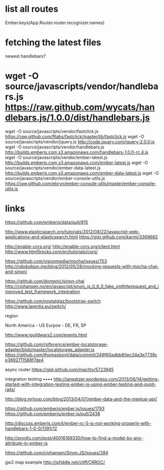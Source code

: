 # list all routes

Ember.keys(App.Router.router.recognizer.names)

# fetching the latest files

newest handlebars?
# wget -O source/javascripts/vendor/handlebars.js https://raw.github.com/wycats/handlebars.js/1.0.0/dist/handlebars.js

wget -O source/javascripts/vendor/fastclick.js https://raw.github.com/ftlabs/fastclick/master/lib/fastclick.js
wget -O source/javascripts/vendor/jquery.js http://code.jquery.com/jquery-2.0.0.js
wget -O source/javascripts/vendor/handlebars.js http://builds.emberjs.com.s3.amazonaws.com/handlebars-1.0.0-rc.4.js
wget -O source/javascripts/vendor/ember-latest.js http://builds.emberjs.com.s3.amazonaws.com/ember-latest.js
wget -O source/javascripts/vendor/ember-data-latest.js http://builds.emberjs.com.s3.amazonaws.com/ember-data-latest.js
wget -O source/javascripts/vendor/ember-console-utils.js https://raw.github.com/ebryn/ember-console-utils/master/ember-console-utils.js


# links

https://github.com/emberjs/data/pull/815

http://www.elasticsearch.org/tutorials/2012/08/22/javascript-web-applications-and-elasticsearch.html
https://gist.github.com/karmi/3369662

http://enable-cors.org/
http://enable-cors.org/client.html
http://www.html5rocks.com/en/tutorials/cors/


https://github.com/visionmedia/mocha/issues/753
http://robdodson.me/blog/2012/05/28/mocking-requests-with-mocha-chai-and-sinon/

https://github.com/domenic/sinon-chai
http://cjohansen.no/en/javascript/sinon_js_0_6_0_fake_xmlhttprequest_and_improved_test_framework_integration


https://github.com/nostalgiaz/bootstrap-switch
http://www.larentis.eu/switch/

region

  North America - US
  Eurpoe - DE, FR, SP

  http://www.iguildwars2.com/events.html


https://github.com/rpflorence/ember-localstorage-adapter/blob/master/localstorage_adapter.js
https://github.com/thomasboyt/data/commit/249f60adbb80ec24a3e7739ce3892711588f7de4

async router
https://gist.github.com/machty/5723945

integration testing ••••
http://ianpetzer.wordpress.com/2013/06/14/getting-started-with-integration-testing-ember-js-using-ember-testing-and-qunit-rails/

http://blog.mrloop.com/blog/2013/04/07/ember-data-and-the-meetup-api/


https://github.com/emberjs/ember.js/issues/1793
https://github.com/emberjs/ember.js/pull/2438


http://discuss.emberjs.com/t/ember-rc-5-is-not-working-properly-with-handlebars-1-0-0/1391/12

http://progfu.com/post/40016169330/how-to-find-a-model-by-any-attribute-in-ember-js

https://github.com/cjohansen/Sinon.JS/issues/284

gw2 map example
http://jsfiddle.net/cliff/CRRGC/
